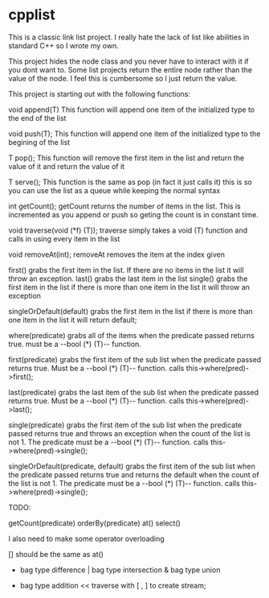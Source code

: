 cpplist
=======

This is a classic link list project.  I really hate the lack of list like abilities in standard C++ so I wrote my own.

This project hides the node class and you never have to interact with it if you dont want to. Some list projects return the entire node rather than the value of the node. I feel this is cumbersome so I just return the value.

This project is starting out with the following functions:

void append(T)
  This function will append one item of the initialized type to the end of the list

void push(T);
  This function will append one item of the initialized type to the begining of the list

T pop();
  This function will remove the first item in the list and return the value of it and return the value of it

T serve();
  This function is the same as pop (in fact it just calls it) this is so you can use the list as a queue while keeping the normal syntax

int getCount();
  getCount returns the number of items in the list.  This is incremented as you append or push so geting the count is in constant time.

void traverse(void (*f) (T));
  traverse simply takes a void (T) function and calls in using every item in the list

void removeAt(int);
  removeAt removes the item at the index given

first()
	grabs the first item in the list.  If there are no items in the list it will throw an exception.
last()
	grabs the last item in the list
single()
	grabs the first item in the list if there is more than one item in the list it will throw an exception

singleOrDefault(default)
	grabs the first item in the list if there is more than one item in the list it will return default;

where(predicate)
  grabs all of the items when the predicate passed returns true. must be a --bool (*) (T)-- function.

first(predicate)
  grabs the first item of the sub list when the predicate passed returns true. Must be a --bool (*) (T)-- function.
  calls this->where(pred)->first();
  
last(predicate)
  grabs the last item of the sub list when the predicate passed returns true. Must be a --bool (*) (T)-- function.
  calls this->where(pred)->last();
  
single(predicate)
  grabs the first item of the sub list when the predicate passed returns true and throws an exception when the count of the list is not 1. The predicate must be a --bool (*) (T)-- function.
  calls this->where(pred)->single();
  
singleOrDefault(predicate, default)
  grabs the first item of the sub list when the predicate passed returns true and returns the default when the count of the list is not 1. The predicate must be a --bool (*) (T)-- function.
  calls this->where(pred)->single();
  
  
TODO:

getCount(predicate)
orderBy(predicate)
at()
select()

I also need to make some operator overloading

[] should be the same as at()
-  bag type difference
|  bag type intersection
&  bag type union
+  bag type addition
<< traverse with [ , ] to create stream;
